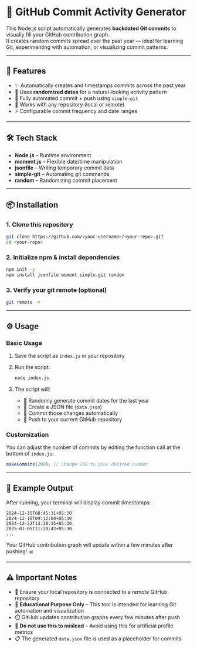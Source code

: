# 🧠 GitHub Commit Activity Generator

This Node.js script automatically generates **backdated Git commits** to visually fill your GitHub contribution graph.  
It creates random commits spread over the past year — ideal for learning Git, experimenting with automation, or visualizing commit patterns.

---

## 🚀 Features

- ✨ Automatically creates and timestamps commits across the past year
- 🎲 Uses **randomized dates** for a natural-looking activity pattern
- 🤖 Fully automated commit + push using `simple-git`
- 🔗 Works with any repository (local or remote)
- ⚡ Configurable commit frequency and date ranges

---

## 🛠️ Tech Stack

- **Node.js** – Runtime environment
- **moment.js** – Flexible date/time manipulation
- **jsonfile** – Writing temporary commit data
- **simple-git** – Automating git commands
- **random** – Randomizing commit placement

---

## 📦 Installation

### 1. Clone this repository
```bash
git clone https://github.com/<your-username>/<your-repo>.git
cd <your-repo>
```

### 2. Initialize npm & install dependencies
```bash
npm init -y
npm install jsonfile moment simple-git random
```

### 3. Verify your git remote (optional)
```bash
git remote -v
```

---

## ⚙️ Usage

### Basic Usage

1. Save the script as `index.js` in your repository
2. Run the script:
   ```bash
   node index.js
   ```

3. The script will:
   - 📅 Randomly generate commit dates for the last year
   - 📝 Create a JSON file (`data.json`)
   - 💾 Commit those changes automatically
   - 🚀 Push to your current GitHub repository

### Customization

You can adjust the number of commits by editing the function call at the bottom of `index.js`:

```javascript
makeCommits(200); // Change 200 to your desired number
```

---

## 🧩 Example Output

After running, your terminal will display commit timestamps:

```
2024-12-15T08:45:31+05:30
2024-12-18T09:12:04+05:30
2024-12-22T14:30:15+05:30
2025-01-05T11:20:42+05:30
...
```

Your GitHub contribution graph will update within a few minutes after pushing! 📊

---

## ⚠️ Important Notes

- 🔐 Ensure your local repository is connected to a remote GitHub repository
- 🎯 **Educational Purpose Only** – This tool is intended for learning Git automation and visualization
- ⏱️ GitHub updates contribution graphs every few minutes after push
- 🚫 **Do not use this to mislead** – Avoid using this for artificial profile metrics
- 📋 The generated `data.json` file is used as a placeholder for commits
